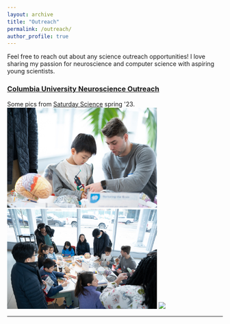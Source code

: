 ```yaml
---
layout: archive
title: "Outreach"
permalink: /outreach/
author_profile: true
---
```

Feel free to reach out about any science outreach opportunities! I love sharing my passion for neuroscience and computer science with aspiring young scientists. 

### [Columbia University Neuroscience Outreach](https://cuno.zuckermaninstitute.columbia.edu/)
Some pics from [Saturday Science](https://zuckermaninstitute.columbia.edu/saturday-science) spring '23. 
<img src='/images/sat_science_march1.jpg' width ='350'>
<img src='/images/sat_science_march2.jpg' width ='350'>
<img src='/images/sat_science_april.JPG' width='350'>

---
